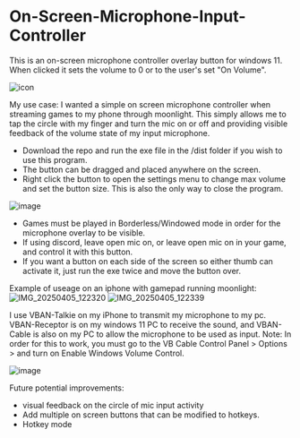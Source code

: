 # On-Screen-Microphone-Input-Controller
This is an on-screen microphone controller overlay button for windows 11. When clicked it sets the volume to 0 or to the user's set "On Volume".

![icon](https://github.com/user-attachments/assets/1cf71ce7-0ea4-4aaf-a393-2a4c47d5f9df)

My use case:
I wanted a simple on screen microphone controller when streaming games to my phone through moonlight. This simply allows me to tap the circle with my finger and turn the mic on or off and providing visible feedback of the volume state of my input microphone. 

- Download the repo and run the exe file in the /dist folder if you wish to use this program.
- The button can be dragged and placed anywhere on the screen.
- Right click the button to open the settings menu to change max volume and set the button size. This is also the only way to close the program.

![image](https://github.com/user-attachments/assets/b7b81d3b-8c06-4b95-86ec-22ca8fa03ffc)

- Games must be played in Borderless/Windowed mode in order for the microphone overlay to be visible.
- If using discord, leave open mic on, or leave open mic on in your game, and control it with this button.
- If you want a button on each side of the screen so either thumb can activate it, just run the exe twice and move the button over.

Example of useage on an iphone with gamepad running moonlight:
![IMG_20250405_122320](https://github.com/user-attachments/assets/ea938592-1cf2-47a9-bfbe-6b524a50c914)
![IMG_20250405_122339](https://github.com/user-attachments/assets/d22c902f-a762-41ae-bafb-9e3797310fe2)


I use VBAN-Talkie on my iPhone to transmit my microphone to my pc. VBAN-Receptor is on my windows 11 PC to receive the sound, and VBAN-Cable is also on my PC to allow the microphone to be used as input. Note: In order for this to work, you must go to the VB Cable Control Panel > Options > and turn on Enable Windows Volume Control.

![image](https://github.com/user-attachments/assets/67aa5c68-4b3a-46bb-bb22-1831efcbfc32)

Future potential improvements:
- visual feedback on the circle of mic input activity
- Add multiple on screen buttons that can be modified to hotkeys.
- Hotkey mode
